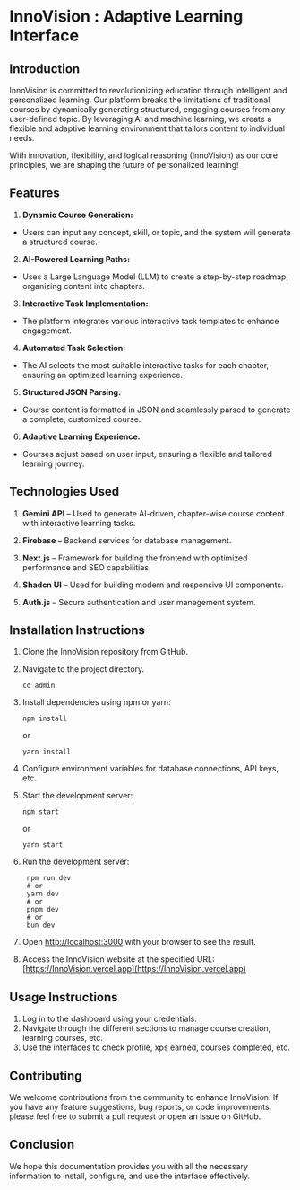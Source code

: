# InnoVision : Adaptive Learning Interface

## Introduction

InnoVision is committed to revolutionizing education through intelligent and personalized learning. Our platform breaks the limitations of traditional courses by dynamically generating structured, engaging courses from any user-defined topic. By leveraging AI and machine learning, we create a flexible and adaptive learning environment that tailors content to individual needs.

With innovation, flexibility, and logical reasoning (InnoVision) as our core principles, we are shaping the future of personalized learning!

## Features

1. **Dynamic Course Generation:**

- Users can input any concept, skill, or topic, and the system will generate a structured course.

2. **AI-Powered Learning Paths:**

- Uses a Large Language Model (LLM) to create a step-by-step roadmap, organizing content into chapters.

3. **Interactive Task Implementation:**

- The platform integrates various interactive task templates to enhance engagement.

4. **Automated Task Selection:**

- The AI selects the most suitable interactive tasks for each chapter, ensuring an optimized learning experience.

5. **Structured JSON Parsing:**

- Course content is formatted in JSON and seamlessly parsed to generate a complete, customized course.

6. **Adaptive Learning Experience:**

- Courses adjust based on user input, ensuring a flexible and tailored learning journey.

## Technologies Used

1. **Gemini API** – Used to generate AI-driven, chapter-wise course content with interactive learning tasks.

2. **Firebase** – Backend services for database management.

3. **Next.js** – Framework for building the frontend with optimized performance and SEO capabilities.

4. **Shadcn UI** – Used for building modern and responsive UI components.

5. **Auth.js** – Secure authentication and user management system.


## Installation Instructions

1. Clone the InnoVision repository from GitHub.
2. Navigate to the project directory.
   ```
   cd admin
   ```
3. Install dependencies using npm or yarn:
   ```
   npm install
   ```
   or
   ```
   yarn install
   ```
4. Configure environment variables for database connections, API keys, etc.
5. Start the development server:
   ```
   npm start
   ```
   or
   ```
   yarn start
   ```
6. Run the development server:

   ```
    npm run dev
    # or
    yarn dev
    # or
    pnpm dev
    # or
    bun dev
   ```

7. Open [http://localhost:3000](http://localhost:3000) with your browser to see the result.
8. Access the InnoVision website at the specified URL: [https://InnoVision.vercel.app](https://InnoVision.vercel.app)

## Usage Instructions

1. Log in to the dashboard using your credentials.
2. Navigate through the different sections to manage course creation, learning courses, etc.
3. Use the interfaces to check profile, xps earned, courses completed, etc.

## Contributing

We welcome contributions from the community to enhance InnoVision. If you have any feature suggestions, bug reports, or code improvements, please feel free to submit a pull request or open an issue on GitHub.

## Conclusion

We hope this documentation provides you with all the necessary information to install, configure, and use the interface effectively.
